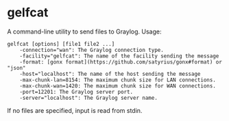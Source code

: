# gelfcat
A command-line utility to send files to Graylog. Usage:

    gelfcat [options] [file1 file2 ...]
        -connection="wan": The Graylog connection type.
        -facility="gelfcat": The name of the facility sending the message
        -format: [gonx format](https://github.com/satyrius/gonx#format) or "json"
        -host="localhost": The name of the host sending the message
        -max-chunk-lan=8154: The maximum chunk size for LAN connections.
        -max-chunk-wan=1420: The maximum chunk size for WAN connections.
        -port=12201: The Graylog server port.
        -server="localhost": The Graylog server name.

If no files are specified, input is read from stdin.
